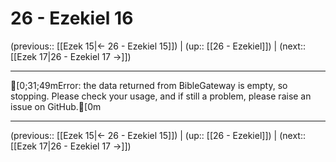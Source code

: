 # 26 - Ezekiel 16

(previous:: [[Ezek 15|← 26 - Ezekiel 15]]) | (up:: [[26 - Ezekiel]]) | (next:: [[Ezek 17|26 - Ezekiel 17 →]])

***
[0;31;49mError: the data returned from BibleGateway is empty, so stopping. Please check your usage, and if still a problem, please raise an issue on GitHub.[0m

***

(previous:: [[Ezek 15|← 26 - Ezekiel 15]]) | (up:: [[26 - Ezekiel]]) | (next:: [[Ezek 17|26 - Ezekiel 17 →]])
